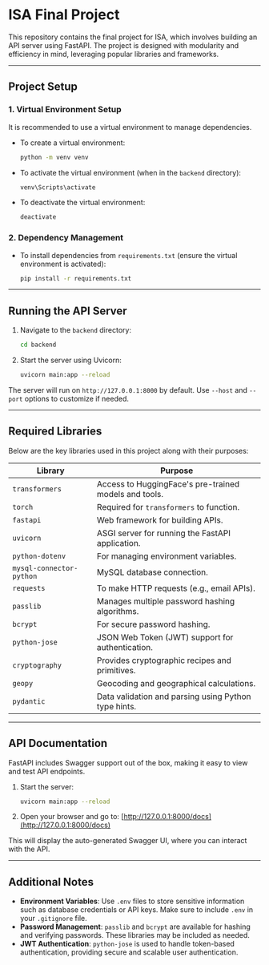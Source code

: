
# ISA Final Project

This repository contains the final project for ISA, which involves building an API server using FastAPI. The project is designed with modularity and efficiency in mind, leveraging popular libraries and frameworks.

---

## Project Setup

### 1. Virtual Environment Setup
It is recommended to use a virtual environment to manage dependencies.

- To create a virtual environment:
  ```bash
  python -m venv venv
  ```
- To activate the virtual environment (when in the `backend` directory):
  ```bash
  venv\Scripts\activate
  ```
- To deactivate the virtual environment:
  ```bash
  deactivate
  ```

### 2. Dependency Management
- To install dependencies from `requirements.txt` (ensure the virtual environment is activated):
  ```bash
  pip install -r requirements.txt
  ```

---

## Running the API Server

1. Navigate to the `backend` directory:
   ```bash
   cd backend
   ```
2. Start the server using Uvicorn:
   ```bash
   uvicorn main:app --reload
   ```

The server will run on `http://127.0.0.1:8000` by default. Use `--host` and `--port` options to customize if needed.

---

## Required Libraries

Below are the key libraries used in this project along with their purposes:

| Library                  | Purpose                                                |
|--------------------------|--------------------------------------------------------|
| `transformers`           | Access to HuggingFace's pre-trained models and tools.  |
| `torch`                  | Required for `transformers` to function.               |
| `fastapi`                | Web framework for building APIs.                       |
| `uvicorn`                | ASGI server for running the FastAPI application.       |
| `python-dotenv`          | For managing environment variables.                    |
| `mysql-connector-python` | MySQL database connection.                             |
| `requests`               | To make HTTP requests (e.g., email APIs).              |
| `passlib`                | Manages multiple password hashing algorithms.          |
| `bcrypt`                 | For secure password hashing.                           |
| `python-jose`            | JSON Web Token (JWT) support for authentication.       |
| `cryptography`           | Provides cryptographic recipes and primitives.                                              |
| `geopy`                  | Geocoding and geographical calculations.                                                    |
| `pydantic`               | Data validation and parsing using Python type hints.                                        |
---

## API Documentation

FastAPI includes Swagger support out of the box, making it easy to view and test API endpoints.

1. Start the server:
   ```bash
   uvicorn main:app --reload
   ```
2. Open your browser and go to:
   [http://127.0.0.1:8000/docs](http://127.0.0.1:8000/docs)

This will display the auto-generated Swagger UI, where you can interact with the API.

---

## Additional Notes

- **Environment Variables**: Use `.env` files to store sensitive information such as database credentials or API keys. Make sure to include `.env` in your `.gitignore` file.
- **Password Management**: `passlib` and `bcrypt` are available for hashing and verifying passwords. These libraries may be included as needed.
- **JWT Authentication**: `python-jose` is used to handle token-based authentication, providing secure and scalable user authentication.
